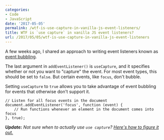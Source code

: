 ```yaml
---
categories:
- Code
- JavaScript
date: '2017-05-05'
permalink: /wtf-is-use-capture-in-vanilla-js-event-listeners/
title: WTF is `use capture` in vanilla JS event listeners?
url: /2017/05/05/wtf-is-use-capture-in-vanilla-js-event-listeners
---
```


A few weeks ago, I shared an approach to writing event listeners known as <a href="https://gomakethings.com/attaching-multiple-elements-to-a-single-event-listener-in-vanilla-js/">event bubbling</a>.

The last argument in <code>addEventListener()</code> is <code>useCapture</code>, and it specifies whether or not you want to "capture" the event. For most event types, this should be set to <code>false</code>. But certain events, like <code>focus</code>, don't bubble.

Setting <code>useCapture</code> to <code>true</code> allows you to take advantage of event bubbling for events that otherwise don't support it.

<pre><code class="lang-javascript">// Listen for all focus events in the document
document.addEventListener('focus', function (event) {
    // Run functions whenever an element in the document comes into focus
}, true);
</code></pre>

***Update:*** *Not sure when to actually use `use capture`? [Here's how to figure it out.](https://gomakethings.com/when-to-use-use-capture-in-your-event-listeners/)*